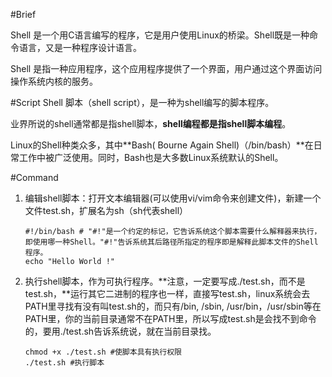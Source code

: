 #Brief

Shell 是一个用C语言编写的程序，它是用户使用Linux的桥梁。Shell既是一种命令语言，又是一种程序设计语言。

Shell 是指一种应用程序，这个应用程序提供了一个界面，用户通过这个界面访问操作系统内核的服务。

#Script
Shell 脚本（shell script），是一种为shell编写的脚本程序。

业界所说的shell通常都是指shell脚本，**shell编程都是指shell脚本编程**。

Linux的Shell种类众多，其中**Bash( Bourne Again Shell)（/bin/bash）**在日常工作中被广泛使用。同时，Bash也是大多数Linux系统默认的Shell。

#Command

1. 编辑shell脚本：打开文本编辑器(可以使用vi/vim命令来创建文件)，新建一个文件test.sh，扩展名为sh（sh代表shell）

    ```shell
    #!/bin/bash # "#!"是一个约定的标记，它告诉系统这个脚本需要什么解释器来执行，即使用哪一种Shell。"#!"告诉系统其后路径所指定的程序即是解释此脚本文件的Shell程序。
    echo "Hello World !"
    ```

2. 执行shell脚本，作为可执行程序。**注意，一定要写成./test.sh，而不是test.sh，**运行其它二进制的程序也一样，直接写test.sh，linux系统会去PATH里寻找有没有叫test.sh的，而只有/bin, /sbin, /usr/bin，/usr/sbin等在PATH里，你的当前目录通常不在PATH里，所以写成test.sh是会找不到命令的，要用./test.sh告诉系统说，就在当前目录找。

    ```shell
    chmod +x ./test.sh #使脚本具有执行权限
    ./test.sh #执行脚本
    ```


